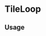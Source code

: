 <!--
!!!! Autogenerated File !!!!
This file was created by @livekit/components-docs-gen and should not be changed manually.
The contents of this file can be replaced at any time which would lead to the loss of all manual changes.
-->

# TileLoop

## Usage

<!--USAGE_INSERT_MARKER->


## Props

| Name | Type | Default | Description |
| --- | --- | --- | --- |
| sources | `[Source, ...Source[]]` |  |  |
| excludePinnedTracks | `boolean` |  |  |
| filter | `((value: Participant, index: number, array: Participant[]) => unknown)` |  |  |
| filterDependencies | `[]` |  |  |

